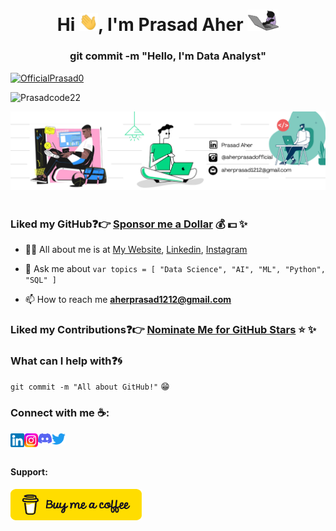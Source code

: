 <h1 align="center">Hi <img src="https://github.com/Prasadcode22/README_FILE/blob/main/wave.gif" width="30px">, I'm Prasad Aher <img src="https://github.com/Prasadcode22/README_FILE/blob/main/Hi.gif" width="50px"></h1>

<h3 align="center">git commit -m "Hello, I'm Data Analyst" 
<!-- <img src="https://github.com/Prasadcode22/README_FILE/blob/main/Data-Website-Analytics.gif" width="150px" align = "right"> -->
</h3>


<p align="left"> <a href="https://twitter.com/OfficialPrasad0" target="blank"><img src="https://img.shields.io/twitter/follow/OfficialPrasad0?logo=twitter&style=for-the-badge" alt="OfficialPrasad0" /></a> 

<!--   <a href="https://instagram.com/aherprasadofficial" target="blank"><img src="https://img.shields.io/instagram/follow/aherprasadofficail?logo=instagram&style=for-the-badge" alt="aherprasadofficial" /></a>  -->
</p> 

<p align="left"><img src="https://komarev.com/ghpvc/?username=Prasadcode22&label=Profile%20views&color=0e75b6&style=flat" alt="Prasadcode22" /> </p>

![Banner](https://github.com/Prasadcode22/README_FILE/blob/main/2.png)
<br></br>

### Liked my GitHub:question::point_right: [Sponsor me a Dollar]() 💰 💵 :sparkles:

- 👨‍💻 All about me is at [My Website](https://Prasadcode22.github.io/), [Linkedin](https://www.linkedin.com/in/prasad-aher-38b56a267/), [Instagram](https://instagram.com/aherprasadofficial?igshid=YmMyMTA2M2Y=)

- 💬 Ask me about ``` var topics = [ "Data Science", "AI", "ML", "Python", "SQL" ] ```

<!-- - 📂 Purchase Face Mask Detection Report and Slides on [Gumroad](https://gum.co/GetFaceMask) -->

- 📫 How to reach me **aherprasad1212@gmail.com**

<!-- - 📄 Know about my work & experiences [My Resume](https://drive.google.com/file/d/1Yn1CsXy92q98CYk5cWTySB4_CpY8Q9ej/view?usp=sharing) -->

<!-- Hey, i'm [Prasad Aher](https://www.linkedin.com/in/prasad-aher-38b56a267/) a Python programmer with experience in data science libraries like NumPy and Pandas. I'm currently focused on expanding knowledge in AI and machine learning. I enjoys collaborating with others and is excited about the potential of data science to make a difference in various industries. I'm certified [Python Programmer](https://www.hackerrank.com/certificates/0c8db4078008) on hackerrank. -->
 

### Liked my Contributions:question::point_right: [Nominate Me for GitHub Stars](https://stars.github.com/nominate/) :star: :sparkles:

### What can I help with:question::cyclone:
<code>git commit -m "All about GitHub!"</code> :grin:

<h3 align="left">Connect with me ☕:</h3>
<p align="left">
<!-- <a href="https://codepen.io/chandrikadeb7" target="blank"><img align="center" src="https://raw.githubusercontent.com/rahuldkjain/github-profile-readme-generator/master/src/images/icons/Social/codepen.svg" alt="chandrikadeb7" height="30" width="40" /></a>
<a href="https://dev.to/chandrikadeb7" target="blank"><img align="center" src="https://raw.githubusercontent.com/chandrikadeb7/github-profile-readme-generator/chandrikadeb7-devlogo/src/images/icons/Social/devto.svg" alt="chandrikadeb7" height="30" width="40" /></a>
<a href="https://twitter.com/chandrikadeb7" target="blank"><img align="center" src="https://raw.githubusercontent.com/rahuldkjain/github-profile-readme-generator/master/src/images/icons/Social/twitter.svg" alt="chandrikadeb7" height="30" width="40" /></a>
<a href="https://linkedin.com/in/chandrika-deb" target="blank"><img align="center" src="https://raw.githubusercontent.com/rahuldkjain/github-profile-readme-generator/master/src/images/icons/Social/linked-in-alt.svg" alt="chandrika-deb" height="30" width="40" /></a>
<a href="https://instagram.com/chandrikadeb7" target="blank"><img align="center" src="https://raw.githubusercontent.com/rahuldkjain/github-profile-readme-generator/master/src/images/icons/Social/instagram.svg" alt="chandrikadeb7" height="30" width="40" /></a>
<a href="https://medium.com/@chandrikadeb7" target="blank"><img align="center" src="https://raw.githubusercontent.com/rahuldkjain/github-profile-readme-generator/master/src/images/icons/Social/medium.svg" alt="@chandrikadeb7" height="30" width="40" /></a> -->
   
<a href="https://www.linkedin.com/in/prasad-aher-38b56a267/">
  <img align="left" alt="Prasad's LinkedIN" width="22px" src="https://github.com/Prasadcode22/README_FILE/blob/main/linedin.png" />
</a>
<a href="https://instagram.com/aherprasadofficial?igshid=YmMyMTA2M2Y=">
  <img align="left" alt="Prasad's Instagram" width="22px" src="https://github.com/Prasadcode22/README_FILE/blob/main/instagram.png" />
</a>
<a href="https://discordapp.com/users/Prasad#4828">
  <img align="left" alt="Prasad's Discord" width="22px" src="https://github.com/Prasadcode22/README_FILE/blob/main/Discord.png" />
</a>
<a href="https://twitter.com/OfficialPrasad0">
  <img align="left" alt="Prasad Aher | Twitter" width="22px" src="https://github.com/Prasadcode22/README_FILE/blob/main/Twitter.png" />
</a>
</p>
<br></br>
<h4 align="left">Support:</h4>
<p><a href="https://www.buymeacoffee.com/Prasadcode22"> <img align="center" src="https://github.com/Prasadcode22/README_FILE/blob/main/coffee.png" height="50" width="210" alt="Prasadcode22" /></a></p>

